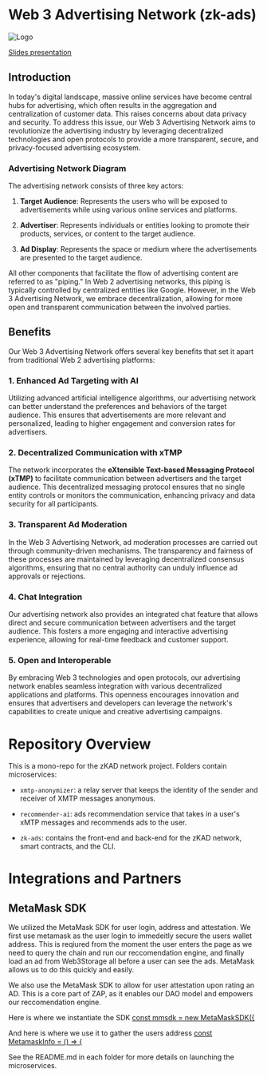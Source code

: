 # Web 3 Advertising Network (zk-ads)

![Logo](assets/logo.png)

[Slides presentation](https://docs.google.com/presentation/d/1f45JjelZp2ldz2nsQdrBUq3VKB1Nlqr8tpfnOB8LZvU/edit?usp=sharing)

## Introduction

In today's digital landscape, massive online services have become central hubs for advertising, which often results in the aggregation and centralization of customer data. This raises concerns about data privacy and security. To address this issue, our Web 3 Advertising Network aims to revolutionize the advertising industry by leveraging decentralized technologies and open protocols to provide a more transparent, secure, and privacy-focused advertising ecosystem.

### Advertising Network Diagram

The advertising network consists of three key actors:

1. **Target Audience**: Represents the users who will be exposed to advertisements while using various online services and platforms.

2. **Advertiser**: Represents individuals or entities looking to promote their products, services, or content to the target audience.

3. **Ad Display**: Represents the space or medium where the advertisements are presented to the target audience.

All other components that facilitate the flow of advertising content are referred to as "piping." In Web 2 advertising networks, this piping is typically controlled by centralized entities like Google. However, in the Web 3 Advertising Network, we embrace decentralization, allowing for more open and transparent communication between the involved parties.

## Benefits

Our Web 3 Advertising Network offers several key benefits that set it apart from traditional Web 2 advertising platforms:

### 1. Enhanced Ad Targeting with AI

Utilizing advanced artificial intelligence algorithms, our advertising network can better understand the preferences and behaviors of the target audience. This ensures that advertisements are more relevant and personalized, leading to higher engagement and conversion rates for advertisers.

### 2. Decentralized Communication with xTMP

The network incorporates the **eXtensible Text-based Messaging Protocol (xTMP)** to facilitate communication between advertisers and the target audience. This decentralized messaging protocol ensures that no single entity controls or monitors the communication, enhancing privacy and data security for all participants.

### 3. Transparent Ad Moderation

In the Web 3 Advertising Network, ad moderation processes are carried out through community-driven mechanisms. The transparency and fairness of these processes are maintained by leveraging decentralized consensus algorithms, ensuring that no central authority can unduly influence ad approvals or rejections.

### 4. Chat Integration

Our advertising network also provides an integrated chat feature that allows direct and secure communication between advertisers and the target audience. This fosters a more engaging and interactive advertising experience, allowing for real-time feedback and customer support.

### 5. Open and Interoperable

By embracing Web 3 technologies and open protocols, our advertising network enables seamless integration with various decentralized applications and platforms. This openness encourages innovation and ensures that advertisers and developers can leverage the network's capabilities to create unique and creative advertising campaigns.

# Repository Overview

This is a mono-repo for the zKAD network project. Folders contain microservices:

- `xmtp-anonymizer`: a relay server that keeps the identity of the sender and receiver of XMTP messages anonymous.

- `recommender-ai`: ads recommendation service that takes in a user's xMTP messages and recommends ads to the user.

- `zk-ads`: contains the front-end and back-end for the zKAD network, smart contracts, and the CLI.

# Integrations and Partners

## MetaMask SDK

We utilized the MetaMask SDK for user login, address and attestation. We first use metamask as the user login to immedeitly secure the users wallet address. This is reqiured from the moment the user enters the page as we need to query the chain and run our reccomendation engine, and finally load an ad from Web3Storage all before a user can see the ads. MetaMask allows us to do this quickly and easily. 

We also use the MetaMask SDK to allow for user attestation upon rating an AD. This is a core part of ZAP, as it enables our DAO model and empowers our reccomendation engine.

Here is where we instantiate the SDK [const mmsdk = new MetaMaskSDK({](https://github.com/ethglobal23paris-adnetwork/adnetwork/blob/37bddf5abd4954339155b0c14b714310ff1d7f2a/zk-ads/client/src/helpers/Ethereum.js#L8-L22)

And here is where we use it to gather the users address [const MetamaskInfo = () => {](https://github.com/ethglobal23paris-adnetwork/adnetwork/blob/37bddf5abd4954339155b0c14b714310ff1d7f2a/zk-ads/client/src/helpers/MetamaskInfo.js#L4-L28)





See the README.md in each folder for more details on launching the microservices.
